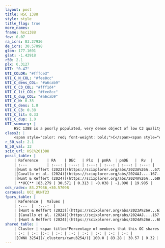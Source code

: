 ```yaml
---
layout: post
title: HSC 1388
style: style
title_flag: true
more_names: 
fname: hsc1388
fov: 0.07
ra_icrs: 83.27936
de_icrs: 30.57098
glon: 177.1691
glat: -1.42918
r50: 2.1
plx: 0.3127
UTI: "0.47"
UTI_COLOR: "#fffce3"
UTI_C_N_COL: "#fee8cc"
UTI_C_dens_COL: "#a6cab9"
UTI_C_C3_COL: "#fff1d4"
UTI_C_lit_COL: "#fee8cc"
UTI_C_dup_COL: "#a6cab9"
UTI_C_N: 0.33
UTI_C_dens: 1.0
UTI_C_C3: 0.38
UTI_C_lit: 0.33
UTI_C_dup: 1.0
UTI_summary: |
    HSC 1388 is a poorly populated, very dense object of low C3 quality. It was recently reported in the literature. This object shares a large percentage of members with a later reported entry.
class3: |
    <span style="color: red; font-weight: bold;">C</span><span style="color: #FFC300; font-weight: bold;">B</span>
r_50_val: 2.1
N_50_val: 33
scix_url: HSC%201388
posit_table: |
    | Reference    | RA    | DEC   | Plx  | pmRA  | pmDE   |  Rv  |
    | :---         | :---: | :---: | :---: | :---: | :---: | :---: |
    |[Hunt & Reffert (2023)](https://scixplorer.org/abs/2023A%26A...673A.114H) | 83.275 | 30.569 | 0.315 | -0.061 | -1.125 | 20.191 |
    |[Cavallo et al. (2024)](https://scixplorer.org/abs/2024AJ....167...12C) | 83.273 | 30.568 | 0.324 | -- | -- | -- |
    |[Hunt & Reffert (2024)](https://scixplorer.org/abs/2024A%26A...686A..42H) | 83.275 | 30.569 | 0.315 | -0.061 | -1.125 | 20.191 |
    | **UCC** |83.279 | 30.571 | 0.313 | -0.038 | -1.098 | 19.905 | 
cds_radec: 83.27936,+30.57098
carousel: UCC_HUNT23
fpars_table: |
    | Reference |  Values |
    | :---  |  :---:  |
    | [Hunt & Reffert (2023)](https://scixplorer.org/abs/2023A%26A...673A.114H) | `AV50=3.731, diffAV50=1.874, MOD50=12.352, logAge50=8.179` |
    | [Cavallo et al. (2024)](https://scixplorer.org/abs/2024AJ....167...12C) | `AV50=3.62, dMod50=12.18, logAge50=8.4, [Fe/H]50=0.26` |
    | [Hunt & Reffert (2024)](https://scixplorer.org/abs/2024A%26A...686A..42H) | `MassJ=578.270` |
shared_table: |
    | Cluster | <span title="Percentage of members that this OC shares with the ones listed">%</span>   | RA   | DEC   | Plx   | pmRA  | pmDE  | Rv | UTI |
    | :-: | :-: |:-: | :-: | :-: | :-: | :-: | :-: | :-: |
    |[CWNU 3254](/_clusters/cwnu3254/)| 100.0 | 83.28 | 30.57 | 0.32 | -0.04 | -1.09 | 19.4 |0.13 |
---
```

